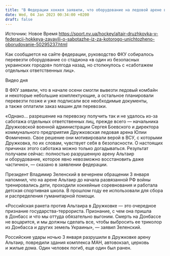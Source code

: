 ```yaml
---
title: "В Федерации хоккея заявили, что оборудование на ледовой арене в Дружковке уничтожено из-за «саботажа ответственных лиц»"
date: Wed, 04 Jan 2023 00:34:00 +0200
draft: false
---
```

Источник: Новое Время https://sport.nv.ua/hockey/altair-druzhkovka-v-federacii-hokkeya-zayavili-o-sabotazhe-iz-za-kotorogo-unichtozheno-oborudovanie-50295237.html


 Как сообщается на сайте федерации, руководство ФКУ собиралось перевезти оборудование со стадиона «в один из безопасных украинских городов» полгода назад, но столкнулось с «саботажем отдельных ответственных лиц».

 Видео дня   

В ФКУ заявили, что в начале осени смогли вывезти ледовый комбайн и некоторые небольшие комплектующие, а остальное планировали перевезти позже и уже подписали все необходимые документы, а также оплатили заказ машин для перевозки.

«Однако… разрешение на перевозку получить так и не удалось из-за саботажа отдельных ответственных лиц, прежде всего — начальника Дружковской военной администрации Сергея Боевского и директора коммунального предприятия Дружковская ледовая арена Юлии Фомиченко. Свое решение они мотивировали верой в ВСУ, с которыми Дружковка, по их словам, чувствует себя в безопасности. О настоящих причинах этого саботажа можно только догадываться. Результат получаем сейчас: полностью разрушенную арену Альтаир и оборудование, которое явно невозможно восстановить даже частично», — сказано в заявлении федерации.

Президент Владимир Зеленский в вечернем обращении 3 января напомнил, что на арене Альтаир до начала развязанной РФ войны тренировались дети, проходили хоккейные соревнования и работала детская спортивная школа. В прошлом году ее использовали для сбора и распределения гуманитарной помощи.

«Российская ракета против Альтаира в Дружковке — это очередное признание государства-террориста. Признание, с чем она пришла в Донбасс и что мы оттуда обязательно выгоним. Смерть на Донбассе не воцарится, и мы должны сделать все, чтобы выбросить ее триколор из Донбасса и других земель Украины», — заявил Зеленский.

Российские удары ночью 3 января разрушили в Дружковке арену Альтаир, повредили здания комплекса МАН, автовокзал, церковь и жилые дома. Один человек погиб, еще один был ранен.
